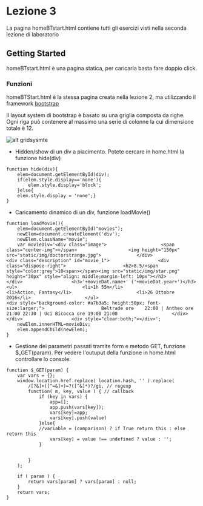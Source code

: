 # Lezione 3

La pagina homeBTstart.html contiene tutti gli esercizi visti nella seconda lezione di laboratorio

## Getting Started

homeBTstart.html è una pagina statica, per caricarla basta fare doppio click.



### Funzioni

homeBTStart.html è la stessa pagina creata nella lezione 2, ma utilizzando il framework [bootstrap](https://getbootsrap.com)

Il layout system di bootstrap è basato su una griglia composta da righe.
Ogni riga può contenere al massimo una serie di colonne la cui dimensione totale è 12.

![alt gridsysmte](https://raw.githubusercontent.com/anonymez/CloudWebApplicationLab/master/Lezione%203/static/grid.png "bootstrap grid system") 


* Hidden/show di un div a piacimento. Potete cercare in home.html la funzione hide(div)

```
function hide(div){
	elem=document.getElementById(div);
	if(elem.style.display=='none'){
		elem.style.display='block';
	}else{
	elem.style.display = 'none';}
}
```

* Caricamento dinamico di un div, funzione loadMovie()

```
function loadMovie(){
	elem=document.getElementById("movies");
	newElem=document.createElement('div');
	newElem.className="movie";
	var movieDiv='<div class="image"> 					 <span class="center-img"></span>					<img height="150px" src="static/img/doctorstrange.jpg">				</div>				<div class="description" id="movie_1">					<div class="dispose-right">						<h2>8.5/<span style="color:grey">10<span></span><img src="static/img/star.png" height="30px" style="align: middle;margin-left: 10px"></h2>					</div>					<h3>'+movieDat.name+' ('+movieDat.year+')</h3>					<ul>						<li>1h 55m</li>						<li>Action, Fantasy</li>						<li>26 Ottobre 2016</li>					</ul>										<div style="background-color: #a7b3a5; height:50px; font-size:larger;">						Beltrade ore 	22:00 | Antheo ore 21:00 22:30 | Uci Bicocca ore 19:00 21:00					</div>				</div>					<div style="clear:both;"></div>';
	newElem.innerHTML=movieDiv;
	elem.appendChild(newElem);
}

```


* Gestione dei parametri passati tramite form e metodo GET, funzione  $_GET(param). Per vedere l'outuput della funzione in home.html controllare lo console:

```
function $_GET(param) {
	var vars = {};
	window.location.href.replace( location.hash, '' ).replace( 
		/[?&]+([^=&]+)=?([^&]*)?/gi, // regexp
		function( m, key, value ) { // callback
			if (key in vars) {
				app=[];
				app.push(vars[key]);
				vars[key]=app;
				vars[key].push(value)
			}else{
			//variable = (comparison) ? if True return this : else return this
				vars[key] = value !== undefined ? value : '';
			}
		
			
		}
	);

	if ( param ) {
		return vars[param] ? vars[param] : null;	
	}
	return vars;
}
```